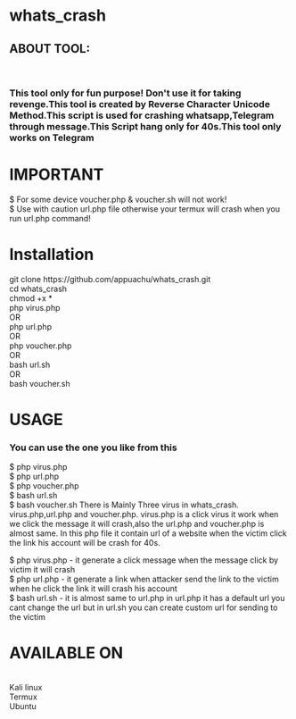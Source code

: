 # whats_crash

<h2>ABOUT TOOL:</h2><BR>
  <h3>This tool only for fun purpose! Don't use it for taking revenge.This tool is created by Reverse Character Unicode Method.This script is used for crashing whatsapp,Telegram through message.This Script hang only for 40s.This tool only works on Telegram </h3><bUr>
  
  <h1>IMPORTANT</h1> 
  
  $ For some device voucher.php & voucher.sh will not work!<br>
  $ Use with caution url.php file otherwise your termux will crash when you run url.php command!

  
  <h1>Installation</h1>
  git clone https://github.com/appuachu/whats_crash.git<br>
  cd whats_crash<br>
  chmod +x *<br>
  php virus.php<br>
         OR<br>
  php url.php<br>
         OR<br>
  php voucher.php<br>
  OR<br>
  bash url.sh<br>
  OR<br>
  bash voucher.sh
  
  
  
  
  <h1>USAGE</h1>
  <h3>You can use the one you like from this</h3>
  $ php virus.php<br>
  $ php url.php<br>
  $ php voucher.php<br>
  $ bash url.sh<br>
  $ bash voucher.sh
  There is Mainly Three virus in whats_crash. virus.php,url.php and voucher.php. virus.php is a click virus it work when we click the message it will crash,also the url.php and voucher.php is almost same. In this php file it contain url of a website when the victim click the link his account will be crash for 40s. 
  
  
  $ php virus.php  - it generate a click message when the message click by victim it will crash <br>
  $ php url.php    - it generate a link when attacker send the link to the victim when he click the link it will crash his account<br>
  $ bash url.sh    - it is almost same to url.php in url.php it has a default url you cant change the url but in url.sh you can create custom url for sending to the victim
  
  
  
  
  
  
  <h1>AVAILABLE ON</h1><br>
  Kali linux<br>
  Termux<br>
  Ubuntu<br>
  
  
  
  
